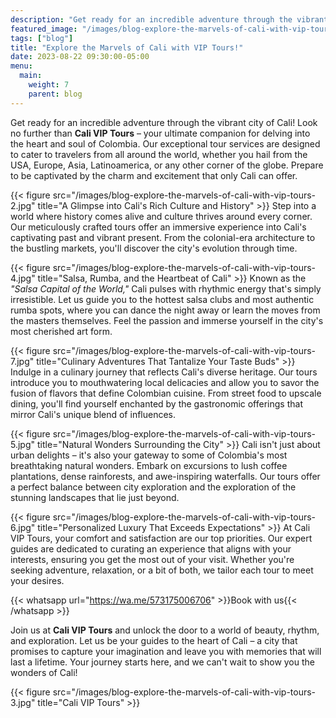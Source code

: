 ```yaml
---
description: "Get ready for an incredible adventure through the vibrant city of Cali! Look no further than Cali VIP Tours, your ultimate companion for delving into the heart and soul of Colombia."
featured_image: "/images/blog-explore-the-marvels-of-cali-with-vip-tours-1.jpg"
tags: ["blog"]
title: "Explore the Marvels of Cali with VIP Tours!"
date: 2023-08-22 09:30:00-05:00
menu:
  main:
    weight: 7
    parent: blog
---
```


Get ready for an incredible adventure through the vibrant city of Cali! Look no further than **Cali VIP Tours** – your ultimate companion for delving into the heart and soul of Colombia. Our exceptional tour services are designed to cater to travelers from all around the world, whether you hail from the USA, Europe, Asia, Latinoamerica, or any other corner of the globe. Prepare to be captivated by the charm and excitement that only Cali can offer.

{{< figure src="/images/blog-explore-the-marvels-of-cali-with-vip-tours-2.jpg" title="A Glimpse into Cali's Rich Culture and History" >}}
Step into a world where history comes alive and culture thrives around every corner. Our meticulously crafted tours offer an immersive experience into Cali's captivating past and vibrant present. From the colonial-era architecture to the bustling markets, you'll discover the city's evolution through time.

{{< figure src="/images/blog-explore-the-marvels-of-cali-with-vip-tours-4.jpg" title="Salsa, Rumba, and the Heartbeat of Cali" >}}
Known as the _"Salsa Capital of the World,"_ Cali pulses with rhythmic energy that's simply irresistible. Let us guide you to the hottest salsa clubs and most authentic rumba spots, where you can dance the night away or learn the moves from the masters themselves. Feel the passion and immerse yourself in the city's most cherished art form.

{{< figure src="/images/blog-explore-the-marvels-of-cali-with-vip-tours-7.jpg" title="Culinary Adventures That Tantalize Your Taste Buds" >}}
Indulge in a culinary journey that reflects Cali's diverse heritage. Our tours introduce you to mouthwatering local delicacies and allow you to savor the fusion of flavors that define Colombian cuisine. From street food to upscale dining, you'll find yourself enchanted by the gastronomic offerings that mirror Cali's unique blend of influences.

{{< figure src="/images/blog-explore-the-marvels-of-cali-with-vip-tours-5.jpg" title="Natural Wonders Surrounding the City" >}}
Cali isn't just about urban delights – it's also your gateway to some of Colombia's most breathtaking natural wonders. Embark on excursions to lush coffee plantations, dense rainforests, and awe-inspiring waterfalls. Our tours offer a perfect balance between city exploration and the exploration of the stunning landscapes that lie just beyond.

{{< figure src="/images/blog-explore-the-marvels-of-cali-with-vip-tours-6.jpg" title="Personalized Luxury That Exceeds Expectations" >}}
At Cali VIP Tours, your comfort and satisfaction are our top priorities. Our expert guides are dedicated to curating an experience that aligns with your interests, ensuring you get the most out of your visit. Whether you're seeking adventure, relaxation, or a bit of both, we tailor each tour to meet your desires.

{{< whatsapp url="https://wa.me/573175006706" >}}Book with us{{< /whatsapp >}}

Join us at **Cali VIP Tours** and unlock the door to a world of beauty, rhythm, and exploration. Let us be your guides to the heart of Cali – a city that promises to capture your imagination and leave you with memories that will last a lifetime. Your journey starts here, and we can't wait to show you the wonders of Cali!

{{< figure src="/images/blog-explore-the-marvels-of-cali-with-vip-tours-3.jpg" title="Cali VIP Tours" >}}
